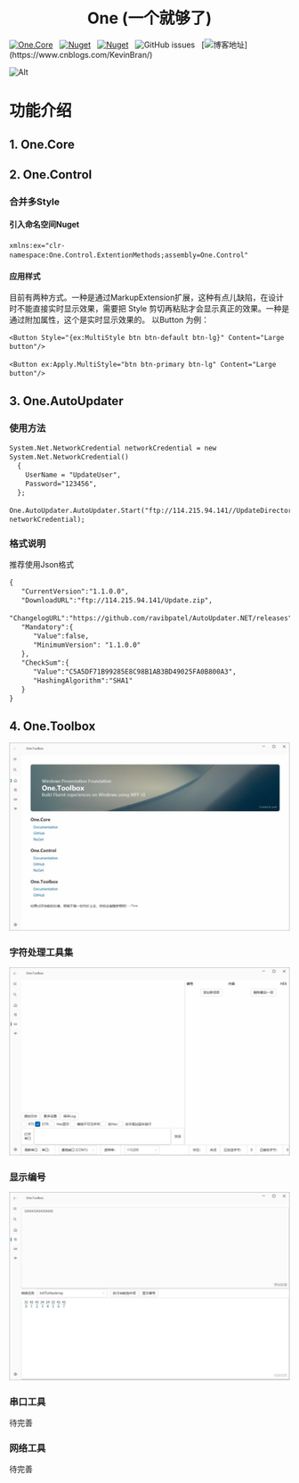 <div align="center">

# One (一个就够了)

</div>

[![One.Core](https://img.shields.io/nuget/v/One.Core?label=One.Core)](https://www.nuget.org/packages/One.Core/)
&nbsp; [![Nuget](https://img.shields.io/nuget/v/One.Control?label=One.Control)](https://www.nuget.org/packages/One.Control/)
&nbsp; [![Nuget](https://img.shields.io/nuget/v/One.AutoUpdater?label=One.AutoUpdater)](https://www.nuget.org/packages/One.AutoUpdater/)
&nbsp; ![GitHub issues](https://img.shields.io/github/issues/KleinPan/One)
&nbsp; [![博客地址](https://img.shields.io/badge/cnblogs-Link-brightgreen")](https://www.cnblogs.com/KevinBran/)


<!--
  ## Nuget Links
  
  | [One.Core](https://www.nuget.org/packages/One.Core/)  | [One.Control](https://www.nuget.org/packages/One.Control/) 
  | ------------- | ------------- 
  
-->

![Alt](https://repobeats.axiom.co/api/embed/4fb7dc32557eadd8782eafb3e3f4564a73996dd1.svg "Repobeats analytics image")

# 功能介绍
## 1. One.Core
## 2. One.Control
### 合并多Style
#### 引入命名空间Nuget
 `xmlns:ex="clr-namespace:One.Control.ExtentionMethods;assembly=One.Control"`
 ####   应用样式
目前有两种方式。一种是通过MarkupExtension扩展，这种有点儿缺陷，在设计时不能直接实时显示效果，需要把 Style 剪切再粘贴才会显示真正的效果。一种是通过附加属性，这个是实时显示效果的。 以Button 为例：
```
<Button Style="{ex:MultiStyle btn btn-default btn-lg}" Content="Large button"/>

<Button ex:Apply.MultiStyle="btn btn-primary btn-lg" Content="Large button"/>
```
## 3. One.AutoUpdater
### 使用方法
```
System.Net.NetworkCredential networkCredential = new System.Net.NetworkCredential()
  {
    UserName = "UpdateUser",
    Password="123456",
  };

One.AutoUpdater.AutoUpdater.Start("ftp://114.215.94.141//UpdateDirectories//Version.json", networkCredential);
 ```

### 格式说明
推荐使用Json格式
```
{
   "CurrentVersion":"1.1.0.0",
   "DownloadURL":"ftp://114.215.94.141/Update.zip",
   "ChangelogURL":"https://github.com/ravibpatel/AutoUpdater.NET/releases",
   "Mandatory":{
      "Value":false,
      "MinimumVersion": "1.1.0.0"
   },
   "CheckSum":{
      "Value":"C5A5DF71B99285E8C98B1AB3BD49025FA0B800A3",
      "HashingAlgorithm":"SHA1"
   }
}
```

## 4. One.Toolbox
![image](https://github.com/KleinPan/One/blob/master/docs/Dashboard.jpg?raw=true)

### 字符处理工具集
![image](https://github.com/KleinPan/One/blob/427f8f332a826520d4f9f829a6515de9dadbf34f/docs/Serialport.jpg)

### 显示编号
![image](https://github.com/KleinPan/One/blob/master/docs/StringHelper.jpg?raw=true)

### 串口工具
待完善

### 网络工具
待完善



